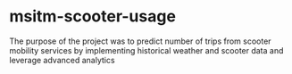 # msitm-scooter-usage
The purpose of the project was to predict number of trips from scooter mobility services by implementing historical weather and scooter data and leverage advanced analytics
